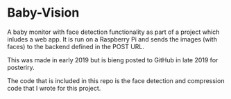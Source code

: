 # Baby-Vision
A baby monitor with face detection functionality as part of a project which inludes a web app. It is run on a Raspberry Pi and sends the images (with faces) to the backend defined in the POST URL.

This was made in early 2019 but is bieng posted to GitHub in late 2019 for posteriry. 

The code that is included in this repo is the face detection and compression code that I wrote for this project. 
